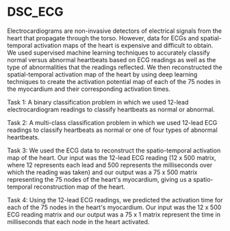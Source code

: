 # DSC_ECG

Electrocardiograms are non-invasive detectors of electrical signals from the heart that propagate through the torso. However, data for ECGs and spatial-temporal activation maps of the heart is expensive and difficult to obtain. We used supervised machine learning techniques to accurately classify normal versus abnormal heartbeats based on ECG readings as well as the type of abnormalities that the readings reflected. We then reconstructed the spatial-temporal activation map of the heart by using deep learning techniques to create the activation potential map of each of the 75 nodes in the myocardium and their corresponding activation times.

Task 1: A binary classification problem in which we used 12-lead electrocardiogram readings to classify heartbeats as normal or abnormal.

Task 2: A multi-class classification problem in which we used 12-lead ECG readings to classify heartbeats as normal or one of four types of abnormal heartbeats.

Task 3: We used the ECG data to reconstruct the spatio-temporal activation map of the heart. Our input was the 12-lead ECG reading (12 x 500 matrix, where 12 represents each lead and 500 represents the milliseconds over which the reading was taken) and our output was a 75 x 500 matrix representing the 75 nodes of the heart's myocardium, giving us a spatio-temporal reconstruction map of the heart.

Task 4: Using the 12-lead ECG readings, we predicted the activation time for each of the 75 nodes in the heart's myocardium. Our input was the 12 x 500 ECG reading matrix and our output was a 75 x 1 matrix represent the time in milliseconds that each node in the heart activated.
